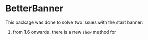 # BetterBanner

This package was done to solve two issues with the start banner:
1. from 1.6 onwards, there is a new `show` method for  
